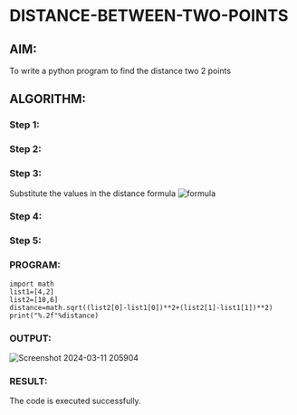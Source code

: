 # DISTANCE-BETWEEN-TWO-POINTS

## AIM:
To write a python program to find the distance two 2 points
## ALGORITHM:
### Step 1: 
### Step 2: 
### Step 3: 
Substitute the values in the distance formula  ![formula](/formula.JPG)
### Step 4: 
### Step 5: 
### PROGRAM:
```
import math 
list1=[4,2]
list2=[10,6]
distance=math.sqrt((list2[0]-list1[0])**2+(list2[1]-list1[1])**2)
print("%.2f"%distance)
```
### OUTPUT:
![Screenshot 2024-03-11 205904](https://github.com/Devadhaarini/DISTANCE-BETWEEN-TWO-POINTS/assets/145796552/fb68841c-b428-4164-9f6b-34bcf24551ac)

### RESULT:
The code is executed successfully.
